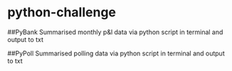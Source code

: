 # python-challenge

##PyBank
Summarised monthly p&l data via python script in terminal and output to txt

##PyPoll
Summarised polling data via python script in terminal and output to txt
